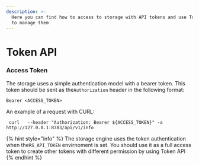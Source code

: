```yaml
---
description: >-
  Here you can find how to access to storage with API tokens and use Token API
  to manage them
---
```


# Token API

### Access Token

The storage uses a simple authentication model with a bearer token. This token should be sent as the`Authorization` header in the following format:

```
Bearer <ACCESS_TOKEN>
```

An example of a request with CURL:

```shell
 curl   --header "Authorization: Bearer ${ACCESS_TOKEN}" -a http://127.0.0.1:8383/api/v1/info
```

{% hint style="info" %}
The storage engine uses the token authentication when the`RS_API_TOKEN` envirnoment is set. You should use it as a full access token to create other tokens with different permission by using Token API
{% endhint %}

```
```
